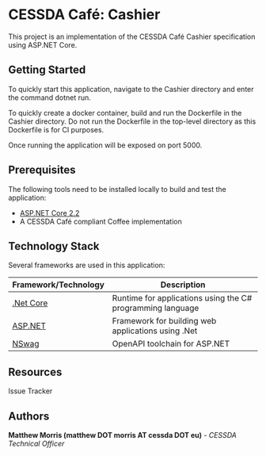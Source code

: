 # CESSDA Café: Cashier

This project is an implementation of the CESSDA Café Cashier specification using ASP.NET Core.

## Getting Started

To quickly start this application, navigate to the Cashier directory and enter the command dotnet run.

To quickly create a docker container, build and run the Dockerfile in the Cashier directory. Do not run the Dockerfile in the top-level directory as this Dockerfile is for CI purposes.

Once running the application will be exposed on port 5000.

## Prerequisites

The following tools need to be installed locally to build and test the application:

* [ASP.NET Core 2.2](https://dotnet.microsoft.com/apps/aspnet)
* A CESSDA Café compliant Coffee implementation

## Technology Stack

Several frameworks are used in this application:

| Framework/Technology									| Description													|
| ----------------------------------------------------- | ------------------------------------------------------------- |
| [.Net Core](https://dotnet.microsoft.com/)			| Runtime for applications using the C# programming language	|
| [ASP.NET](https://dotnet.microsoft.com/apps/aspnet)	| Framework for building web applications using .Net			|
| [NSwag](https://github.com/RicoSuter/NSwag)			| OpenAPI toolchain for ASP.NET									|

## Resources

Issue Tracker

## Authors

**Matthew Morris (matthew DOT morris AT cessda DOT eu)** - *CESSDA Technical Officer*
